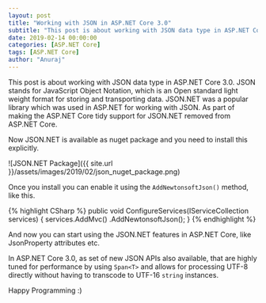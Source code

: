 ```yaml
---
layout: post
title: "Working with JSON in ASP.NET Core 3.0"
subtitle: "This post is about working with JSON data type in ASP.NET Core 3.0. JSON stands for JavaScript Object Notation, which is an Open standard light weight format for storing and transporting data. JSON.NET was a popular library which was used in ASP.NET for working with JSON. As part of making the ASP.NET Core tidy support for JSON.NET removed from ASP.NET Core."
date: 2019-02-14 00:00:00
categories: [ASP.NET Core]
tags: [ASP.NET Core]
author: "Anuraj"
---
```

This post is about working with JSON data type in ASP.NET Core 3.0. JSON stands for JavaScript Object Notation, which is an Open standard light weight format for storing and transporting data. JSON.NET was a popular library which was used in ASP.NET for working with JSON. As part of making the ASP.NET Core tidy support for JSON.NET removed from ASP.NET Core.

Now JSON.NET is available as nuget package and you need to install this explicitly.

![JSON.NET Package]({{ site.url }}/assets/images/2019/02/json_nuget_package.png)

Once you install you can enable it using the `AddNewtonsoftJson()` method, like this.

{% highlight CSharp %}
public void ConfigureServices(IServiceCollection services)
{
    services.AddMvc()
        .AddNewtonsoftJson();
}
{% endhighlight %}

And now you can start using the JSON.NET features in ASP.NET Core, like JsonProperty attributes etc.

In ASP.NET Core 3.0, as set of new JSON APIs also available, that are highly tuned for performance by using `Span<T>` and allows for processing UTF-8 directly without having to transcode to UTF-16 `string` instances.

Happy Programming :)